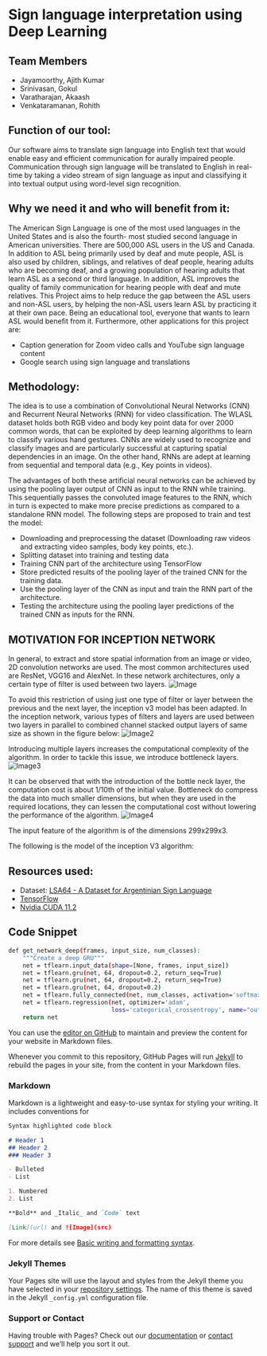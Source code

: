 # Sign language interpretation using Deep Learning

## Team Members
- Jayamoorthy, Ajith Kumar
- Srinivasan, Gokul 
- Varatharajan, Akaash
- Venkataramanan, Rohith

## Function of our tool:
Our software aims to translate sign language into English text that would enable easy and efficient communication for aurally impaired people. Communication through sign language will be translated to English in real-time by taking a video stream of sign language as input and classifying
it into textual output using word-level sign recognition. 

## Why we need it and who will benefit from it:
The American Sign Language is one of the most used languages in the United States and is also the fourth- most studied second language in American universities. There are 500,000 ASL users in the US and Canada. In addition to ASL being primarily used by deaf and mute people, ASL is also used by children, siblings, and relatives of deaf people, hearing adults who are becoming
deaf, and a growing population of hearing adults that learn ASL as a second or third language. In addition, ASL improves the quality of family communication for hearing people with deaf and mute relatives.
This Project aims to help reduce the gap between the ASL users and non-ASL users, by helping the non-ASL users learn ASL by practicing it at their own pace. Being an educational tool, everyone that wants to learn ASL would benefit from it.
Furthermore, other applications for this project are:
- Caption generation for Zoom video calls and YouTube sign language content
- Google search using sign language and translations

## Methodology:
The idea is to use a combination of Convolutional Neural Networks (CNN) and Recurrent Neural
Networks (RNN) for video classification. The WLASL dataset holds both RGB video and body key
point data for over 2000 common words, that can be exploited by deep learning algorithms to
learn to classify various hand gestures. CNNs are widely used to recognize and classify images
and are particularly successful at capturing spatial dependencies in an image. On the other hand,
RNNs are adept at learning from sequential and temporal data (e.g., Key points in videos).

The advantages of both these artificial neural networks can be achieved by using the pooling
layer output of CNN as input to the RNN while training. This sequentially passes the convoluted
image features to the RNN, which in turn is expected to make more precise predictions as
compared to a standalone RNN model.
The following steps are proposed to train and test the model:
- Downloading and preprocessing the dataset (Downloading raw videos and extracting
video samples, body key points, etc.).
- Splitting dataset into training and testing data
- Training CNN part of the architecture using TensorFlow
- Store predicted results of the pooling layer of the trained CNN for the training data.
- Use the pooling layer of the CNN as input and train the RNN part of the architecture.
- Testing the architecture using the pooling layer predictions of the trained CNN as inputs
for the RNN.

## MOTIVATION FOR INCEPTION NETWORK 

In general, to extract and store spatial information from an image or video, 2D convolution networks are used. The most common architectures used are ResNet, VGG16 and AlexNet. In these network architectures, only a certain type of filter is used between two layers. 
![Image](./src/fig1.png)

To avoid this restriction of using just one type of filter or layer between the previous and the next layer, the inception v3 model has been adapted. In the inception network, various types of filters and layers are used between two layers in parallel to combined channel stacked output layers of same size as shown in the figure below: 
![Image2](./src/fig2.jpeg)

Introducing multiple layers increases the computational complexity of the algorithm. In order to tackle this issue, we introduce bottleneck layers. 
![Image3](./src/fig4.PNG)

It can be observed that with the introduction of the bottle neck layer, the computation cost is about 1/10th of the initial value. Bottleneck do compress the data into much smaller dimensions, but when they are used in the required locations, they can lessen the computational cost without lowering the performance of the algorithm. 
![Image4](./src/fig5.jpeg)

The input feature of the algorithm is of the dimensions 299x299x3.


The following is the model of the inception V3 algorithm:
## Resources used:
- Dataset: [LSA64 - A Dataset for Argentinian Sign Language](https://facundoq.github.io/datasets/lsa64/)
- [TensorFlow](https://www.tensorflow.org/tutorials/images/cnn)
- [Nvidia CUDA 11.2](https://developer.nvidia.com/cuda-11.2.2-download-archive?target_os=Linux&target_arch=x86_64&target_distro=Ubuntu&target_version=2004&target_type=deblocal)

## Code Snippet
```bash
def get_network_deep(frames, input_size, num_classes):
    """Create a deep GRU"""
    net = tflearn.input_data(shape=[None, frames, input_size])
    net = tflearn.gru(net, 64, dropout=0.2, return_seq=True)
    net = tflearn.gru(net, 64, dropout=0.2, return_seq=True)
    net = tflearn.gru(net, 64, dropout=0.2)
    net = tflearn.fully_connected(net, num_classes, activation='softmax')
    net = tflearn.regression(net, optimizer='adam',
                             loss='categorical_crossentropy', name="output1")
    return net

```

You can use the [editor on GitHub](https://github.com/Gokulsrinivas98/CSE539-ML-Project/edit/gh-pages/index.md) to maintain and preview the content for your website in Markdown files.

Whenever you commit to this repository, GitHub Pages will run [Jekyll](https://jekyllrb.com/) to rebuild the pages in your site, from the content in your Markdown files.

### Markdown

Markdown is a lightweight and easy-to-use syntax for styling your writing. It includes conventions for

```markdown
Syntax highlighted code block

# Header 1
## Header 2
### Header 3

- Bulleted
- List

1. Numbered
2. List

**Bold** and _Italic_ and `Code` text

[Link](url) and ![Image](src)
```

For more details see [Basic writing and formatting syntax](https://docs.github.com/en/github/writing-on-github/getting-started-with-writing-and-formatting-on-github/basic-writing-and-formatting-syntax).

### Jekyll Themes

Your Pages site will use the layout and styles from the Jekyll theme you have selected in your [repository settings](https://github.com/Gokulsrinivas98/CSE539-ML-Project/settings/pages). The name of this theme is saved in the Jekyll `_config.yml` configuration file.

### Support or Contact

Having trouble with Pages? Check out our [documentation](https://docs.github.com/categories/github-pages-basics/) or [contact support](https://support.github.com/contact) and we’ll help you sort it out.
